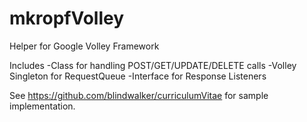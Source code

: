 # mkropfVolley
Helper for Google Volley Framework

Includes 
  -Class for handling POST/GET/UPDATE/DELETE calls
  -Volley Singleton for RequestQueue
  -Interface for Response Listeners
  
See https://github.com/blindwalker/curriculumVitae for sample implementation.
